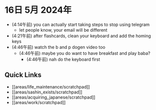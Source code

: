 # 16日 5月 2024年
- (4:14午前) you can actually start taking steps to stop using telegram
  - let people know, your email will be different
- (4:21午前) after flashcards, clean your keyboard and add the homing keys
- (4:46午前) watch the b and p dogen video too
  - (4:46午前) maybe you do want to have breakfast and play baba?
    - (4:46午前) nah do the keyboard first




 



## Quick Links
- [[areas/life_maintenance/scratchpad]]
- [[areas/sashin_exists/scratchpad]]
- [[areas/acquiring_japanese/scratchpad]]
- [[areas/work/scratchpad]]
